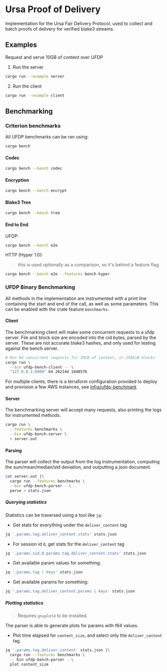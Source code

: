# Ursa Proof of Delivery

Implementation for the Ursa Fair Delivery Protocol, used to collect and batch proofs of delivery for verified blake3 streams.

## Examples

Request and serve 10GB of content over UFDP

1. Run the server

```sh
cargo run --example server
```

2. Run the client

```sh
cargo run --example client
```

## Benchmarking

### Criterion benchmarks

All UFDP benchmarks can be ran using:

```sh
cargo bench
```

#### Codec

```sh
cargo bench --bench codec
```

#### Encryption

```sh
cargo bench --bench encrypt
```

#### Blake3 Tree

```sh
cargo bench --bench tree
```

#### End to End

UFDP:

```sh
cargo bench --bench e2e
```

HTTP (Hyper 1.0):

> this is used optionally as a comparison, so it's behind a feature flag

```sh
cargo bench --bench e2e --features bench-hyper
```

### UFDP Binary Benchmarking

All methods in the implementation are instrumented with a print line containing the start and end of the call, 
as well as some parameters. This can be enabled with the crate feature `benchmarks`.

#### Client

The benchmarking client will make some concurrent requests to a ufdp server.
File and block size are encoded into the cid bytes, parsed by the server. These are not accurate blake3 hashes, and only used for testing against the bench server.

```sh
# Run 64 concurrent requests for 1MiB of content, in 256KiB blocks
cargo run \
  --bin ufdp-bench-client -- \
  "127.0.0.1:6969" 64 262144 1048576 
```

For multiple clients, there is a terraform configuration provided to deploy and provision a few AWS instances, see [infra/ufdp-benchmark](../../infra/ufdp-benchmark/README.md)

#### Server

The benchmarking server will accept many requests, also printing the logs for instrumented methods.

```sh
cargo run \
  --features benchmarks \
  --bin ufdp-bench-server \
  > server.out
```

#### Parsing

The parser will collect the output from the log instrumentation, computing the sum/mean/median/std deviation, and outputting a json document.

```sh
cat server.out |\
  cargo run --features benchmarks \
  --bin ufdp-bench-parser --\
  parse > stats.json
```

##### Querying statistics

Statistics can be traversed using a tool like `jq`:

- Get stats for everything under the `deliver_content` tag

```sh
jq '.params.tag.deliver_content.stats' stats.json
```

- For session id `0`, get stats for the `deliver_content` tag

```sh
jq '.params.sid.0.params.tag.deliver_content.stats' stats.json
```

- Get available param values for something:

```sh
jq '.params.tag | keys' stats.json
```

- Get available params for something:

```sh
jq '.params.tag.deliver_content.params | keys' stats.json
```

##### Plotting statistics

> Requires `gnuplot4` to be installed.

The parser is able to generate plots for params with f64 values.

- Plot time elapsed for `content_size`, and select only the `deliver_content` tag.

```sh
jq '.params.tag.deliver_content' stats.json |\
  cargo run --features benchmarks \
  -- bin ufdp-bench-parser --\
  plot content_size
```
